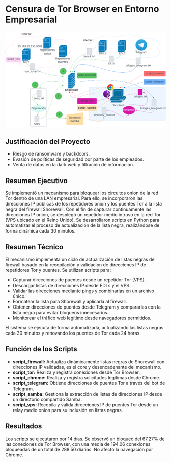 # Censura de Tor Browser en Entorno Empresarial
![Descripción de la imagen](https://github.com/Manuel67623934/Tor-Browser-Censorship/blob/main/Blank%20diagram%20-%20EDL%26RMT.png)

## Justificación del Proyecto

* Riesgo de ransomware y backdoors.
* Evasión de políticas de seguridad por parte de los empleados.
* Venta de datos en la dark web y filtración de información.

## Resumen Ejecutivo

Se implementó un mecanismo para bloquear los circuitos onion de la red Tor dentro de una LAN empresarial. Para ello, se incorporaron las direcciones IP públicas de los repetidores onion y los puentes Tor a la lista negra del firewall Shorewall. Con el fin de capturar continuamente las direcciones IP onion, se desplegó un repetidor medio intruso en la red Tor (VPS ubicado en el Reino Unido). Se desarrollaron scripts en Python para automatizar el proceso de actualización de la lista negra, realizándose de forma dinámica cada 30 minutos.

## Resumen Técnico

El mecanismo implementa un ciclo de actualización de listas negras de firewall basado en la recopilación y validación de direcciones IP de repetidores Tor y puentes. Se utilizan scripts para:

* Capturar direcciones de puentes desde un repetidor Tor (VPS).
* Descargar listas de direcciones IP desde EDLs y el VPS.
* Validar las direcciones mediante pings y combinarlas en un archivo único.
* Formatear la lista para Shorewall y aplicarla al firewall.
* Obtener direcciones de puentes desde Telegram y compararlas con la lista negra para evitar bloqueos innecesarios.
* Monitorear el tráfico web legítimo desde navegadores permitidos.

El sistema se ejecuta de forma automatizada, actualizando las listas negras cada 30 minutos y renovando los puentes de Tor cada 24 horas.

## Función de los Scripts

* **script_firewall:** Actualiza dinámicamente listas negras de Shorewall con direcciones IP validadas, es el core y desencadenante del mecanismo.
* **script_tor:** Realiza y registra conexiones desde Tor Browser.
* **script_chrome:** Realiza y registra solicitudes legítimas desde Chrome.
* **script_telegram:** Obtiene direcciones de puentes Tor a través del bot de Telegram.
* **script_samba:** Gestiona la extracción de listas de direcciones IP desde un directorio compartido Samba.
* **script_vps:** Recopila y valida direcciones IP de puentes Tor desde un relay medio onion para su inclusión en listas negras.

## Resultados

Los scripts se ejecutaron por 14 días. Se observó un bloqueo del 67.27% de las conexiones de Tor Browser, con una media de 194.06 conexiones bloqueadas de un total de 288.50 diarias. No afectó la navegación por Chrome.
